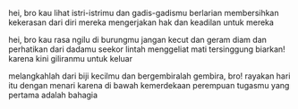 hei, bro
kau lihat istri-istrimu dan gadis-gadismu berlarian
membersihkan kekerasan dari diri mereka
mengerjakan hak dan keadilan untuk mereka

hei, bro
kau rasa ngilu di burungmu
jangan kecut dan geram
diam dan perhatikan dari dadamu
seekor lintah menggeliat mati tersinggung
biarkan! karena kini giliranmu untuk keluar 

melangkahlah dari biji kecilmu dan bergembiralah
gembira, bro! rayakan hari itu dengan menari
karena di bawah kemerdekaan perempuan 
tugasmu yang pertama adalah bahagia 